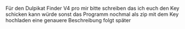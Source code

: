 Für den Dulpikat Finder V4 pro mir bitte schreiben das ich euch den Key schicken kann würde sonst das Programm nochmal als zip mit dem Key hochladen eine genauere Beschreibung folgt später
